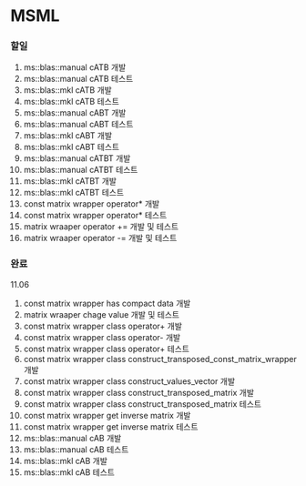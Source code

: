 # MSML

### 할일
1. ms::blas::manual cATB 개발
2. ms::blas::manual cATB 테스트
3. ms::blas::mkl cATB 개발
4. ms::blas::mkl cATB 테스트
5. ms::blas::manual cABT 개발
6. ms::blas::manual cABT 테스트
7. ms::blas::mkl cABT 개발
8.  ms::blas::mkl cABT 테스트
9.  ms::blas::manual cATBT 개발
10. ms::blas::manual cATBT 테스트
11. ms::blas::mkl cATBT 개발
12. ms::blas::mkl cATBT 테스트
13. const matrix wrapper operator* 개발
14. const matrix wrapper operator* 테스트 
15. matrix wraaper operator += 개발 및 테스트
16. matrix wraaper operator -= 개발 및 테스트

### 완료
11.06

1. const matrix wrapper has compact data 개발
2. matrix wraaper chage value 개발 및 테스트
3. const matrix wrapper class operator+ 개발
4. const matrix wrapper class operator- 개발
5. const matrix wrapper class operator+ 테스트
6. const matrix wrapper class construct_transposed_const_matrix_wrapper 개발
7. const matrix wrapper class construct_values_vector 개발
8. const matrix wrapper class construct_transposed_matrix 개발
9. const matrix wrapper class construct_transposed_matrix 테스트
10. const matrix wrapper get inverse matrix 개발
11. const matrix wrapper get inverse matrix 테스트
12. ms::blas::manual cAB 개발
13. ms::blas::manual cAB 테스트
14. ms::blas::mkl cAB 개발
15. ms::blas::mkl cAB 테스트